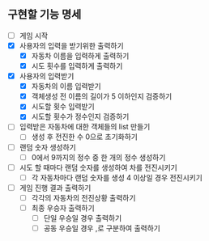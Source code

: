 ## 구현할 기능 명세
- [ ] 게임 시작
- [x] 사용자의 입력을 받기위한 출력하기
  - [x] 자동차 이름을 입력하게 출력하기
  - [x] 시도 횟수를 입력하게 출력하기
- [x] 사용자의 입력받기
  - [x] 자동차의 이름 입력받기
  - [x] 객체생성 전 이름의 길이가 5 이하인지 검증하기
  - [x] 시도할 횟수 입력받기
  - [x] 시도할 횟수가 정수인지 검증하기
- [ ] 입력받은 자동차에 대한 객체들의 list 만들기
  - [ ] 생성 후 전진한 수 0으로 초기화하기
- [ ] 랜덤 숫자 생성하기
  - [ ] 0에서 9까지의 정수 중 한 개의 정수 생성하기
- [ ] 시도 할 때마다 랜덤 숫자를 생성하여 차를 전진시키기
  - [ ] 각 자동차마다 랜덤 숫자를 생성 4 이상일 경우 전진시키기
- [ ] 게임 진행 결과 출력하기
  - [ ] 각각의 자동차의 전진상황 출력하기
  - [ ] 최종 우승자 출력하기
    - [ ] 단일 우승일 경우 출력하기
    - [ ] 공동 우승일 경우 ,로 구분하여 출력하기 
